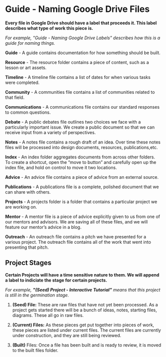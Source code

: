 # Guide - Naming Google Drive Files

**Every file in Google Drive should have a label that proceeds it. This label describes what type of work this piece is.**

*For example, "Guide - Naming Google Drive Labels" describes how this is a guide for naming things.* 


**Guide** - A guide contains documentation for how something should be built. 

**Resource** - The resource folder contains a piece of content, such as a lesson or art assets. 

**Timeline** - A timeline file contains a list of dates for when various tasks were completed.

**Community** - A communities file contains a list of communities related to that field. 

**Communications** - A communications file contains our standard responses to common questions. 

**Debate** - A public debates file outlines two choices we face with a particularly important issue. We create a public document so that we can receive input from a variety of perspectives. 

**Notes** - A notes file contains a rough draft of an idea. Over time these notes files will be processed into design documents, resources, publications,etc. 

**Index** - An index folder aggregates documents from across other folders. To create a shortcut, open the “move to button” and carefully open up the index file, and hold on control to move it two locations. 

**Advice** - An advice file contains a piece of advice from an external source. 

**Publications** - A publications file is a complete, polished document that we can share with others.

**Projects** - A projects folder is a folder that contains a particular project we are working on. 

**Mentor** - A mentor file is a piece of advice explicitly given to us from one of our mentors and advisors. We are saving all of these files, and we will feature our mentor’s advice in a blog. 

**Outreach** - An outreach file contains a pitch we have presented for a various project. The outreach file contains all of the work that went into presenting that pitch. 



## Project Stages
**Certain Projects will have a time sensitive nature to them. We will append a label to indiciate the stage for certain projects.**

*For example, **"(Seed) Project - Interactive Tutorial"** means that this project is still in the germination stage.*



1. **(Seed) File:** These are raw files that have not yet been processed. As a project gets started there will be a bunch of ideas, notes, starting files, diagrams. These all go in raw files. 

2. **(Current) Files:** As these pieces get put together into pieces of work, these pieces are listed under current files. The current files are currently under construction, and they are still being reviewed. 

3. **(Built)** Files: Once a file has been built and is ready to review, it is moved to the built files folder. 



